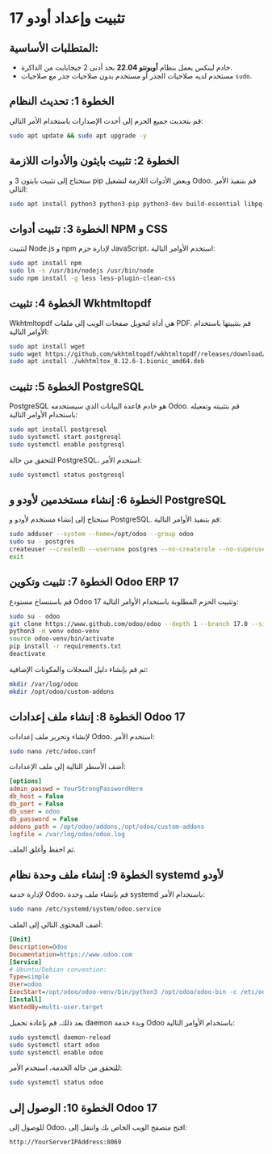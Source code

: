 # تثبيت وإعداد أودو 17
 
## المتطلبات الأساسية:
- خادم لينكس يعمل بنظام **أوبونتو 22.04** بحد أدنى 2 جيجابايت من الذاكرة.
- مستخدم لديه صلاحيات الجذر أو مستخدم بدون صلاحيات جذر مع صلاحيات `sudo`.


## الخطوة 1: تحديث النظام
قم بتحديث جميع الحزم إلى أحدث الإصدارات باستخدام الأمر التالي:
```bash
sudo apt update && sudo apt upgrade -y
```

## الخطوة 2: تثبيت بايثون والأدوات اللازمة
ستحتاج إلى تثبيت بايثون 3 و pip وبعض الأدوات اللازمة لتشغيل Odoo. قم بتنفيذ الأمر التالي:
```bash
sudo apt install python3 python3-pip python3-dev build-essential libpq-dev libffi-dev libxml2-dev libxslt1-dev zlib1g-dev libldap2-dev libsasl2-dev libtiff5-dev libjpeg8-dev libopenjp2-7-dev liblcms2-dev libblas-dev libatlas-base-dev
```

## الخطوة 3: تثبيت أدوات NPM و CSS
لتثبيت Node.js و npm لإدارة حزم JavaScript، استخدم الأوامر التالية:
```bash
sudo apt install npm
sudo ln -s /usr/bin/nodejs /usr/bin/node
sudo npm install -g less less-plugin-clean-css
```

## الخطوة 4: تثبيت Wkhtmltopdf
Wkhtmltopdf هي أداة لتحويل صفحات الويب إلى ملفات PDF. قم بتثبيتها باستخدام الأوامر التالية:
```bash
sudo apt install wget
sudo wget https://github.com/wkhtmltopdf/wkhtmltopdf/releases/download/0.12.6-1/wkhtmltox_0.12.6-1.bionic_amd64.deb
sudo apt install ./wkhtmltox_0.12.6-1.bionic_amd64.deb
```

## الخطوة 5: تثبيت PostgreSQL
PostgreSQL هو خادم قاعدة البيانات الذي سيستخدمه Odoo. قم بتثبيته وتفعيله باستخدام الأوامر التالية:
```bash
sudo apt install postgresql
sudo systemctl start postgresql
sudo systemctl enable postgresql
```
للتحقق من حالة PostgreSQL، استخدم الأمر:
```bash
sudo systemctl status postgresql
```

## الخطوة 6: إنشاء مستخدمين لأودو و PostgreSQL
ستحتاج إلى إنشاء مستخدم لأودو و PostgreSQL. قم بتنفيذ الأوامر التالية:
```bash
sudo adduser --system --home=/opt/odoo --group odoo
sudo su - postgres
createuser --createdb --username postgres --no-createrole --no-superuser --pwprompt odoo
exit
```

## الخطوة 7: تثبيت وتكوين Odoo ERP 17
قم باستنساخ مستودع Odoo 17 وتثبيت الحزم المطلوبة باستخدام الأوامر التالية:
```bash
sudo su - odoo
git clone https://www.github.com/odoo/odoo --depth 1 --branch 17.0 --single-branch .
python3 -m venv odoo-venv
source odoo-venv/bin/activate
pip install -r requirements.txt
deactivate
```
ثم قم بإنشاء دليل السجلات والمكونات الإضافية:
```bash
mkdir /var/log/odoo
mkdir /opt/odoo/custom-addons
```

## الخطوة 8: إنشاء ملف إعدادات Odoo 17
لإنشاء وتحرير ملف إعدادات Odoo، استخدم الأمر:
```bash
sudo nano /etc/odoo.conf
```
أضف الأسطر التالية إلى ملف الإعدادات:
```ini
[options]
admin_passwd = YourStrongPasswordHere
db_host = False
db_port = False
db_user = odoo
db_password = False
addons_path = /opt/odoo/addons,/opt/odoo/custom-addons
logfile = /var/log/odoo/odoo.log
```
ثم احفظ وأغلق الملف.

## الخطوة 9: إنشاء ملف وحدة نظام systemd لأودو
لإدارة خدمة Odoo، قم بإنشاء ملف وحدة systemd باستخدام الأمر:
```bash
sudo nano /etc/systemd/system/odoo.service
```
أضف المحتوى التالي إلى الملف:
```ini
[Unit]
Description=Odoo
Documentation=https://www.odoo.com
[Service]
# Ubuntu/Debian convention:
Type=simple
User=odoo
ExecStart=/opt/odoo/odoo-venv/bin/python3 /opt/odoo/odoo-bin -c /etc/odoo.conf
[Install]
WantedBy=multi-user.target
```
بعد ذلك، قم بإعادة تحميل daemon وبدء خدمة Odoo باستخدام الأوامر التالية:
```bash
sudo systemctl daemon-reload
sudo systemctl start odoo
sudo systemctl enable odoo
```
للتحقق من حالة الخدمة، استخدم الأمر:
```bash
sudo systemctl status odoo
```

## الخطوة 10: الوصول إلى Odoo 17
للوصول إلى Odoo، افتح متصفح الويب الخاص بك وانتقل إلى:
```bash
http://YourServerIPAddress:8069
```